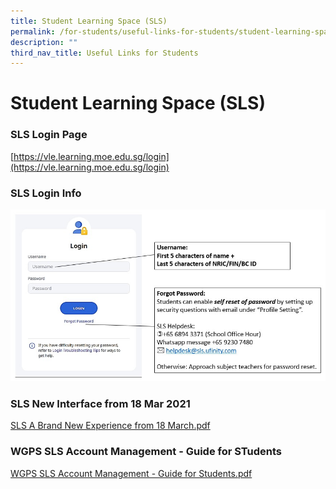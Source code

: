 ```yaml
---
title: Student Learning Space (SLS)
permalink: /for-students/useful-links-for-students/student-learning-space-sls
description: ""
third_nav_title: Useful Links for Students
---
```

# **Student Learning Space (SLS)**

### SLS Login Page

[https://vle.learning.moe.edu.sg/login](https://vle.learning.moe.edu.sg/login)  

### SLS Login Info

![](/images/SLS%20Login%20Info.jpg)

### SLS New Interface from 18 Mar 2021

[SLS A Brand New Experience from 18 March.pdf](/files/SLS%20A%20Brand%20New%20Experience%20from%2018%20March.pdf) 
  

### WGPS SLS Account Management - Guide for STudents

[WGPS SLS Account Management - Guide for Students.pdf](/files/Guide%20to%20SLS%20Account%20Management%20Instructions%20for%20Students.pdf)
